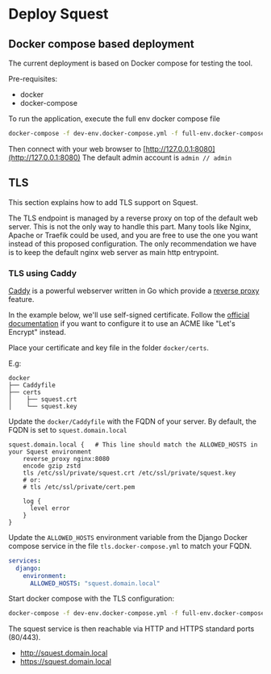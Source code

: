 # Deploy Squest

## Docker compose based deployment

The current deployment is based on Docker compose for testing the tool.

Pre-requisites:

- docker
- docker-compose

To run the application, execute the full env docker compose file
```bash
docker-compose -f dev-env.docker-compose.yml -f full-env.docker-compose.yml up
```

Then connect with your web browser to [http://127.0.0.1:8080](http://127.0.0.1:8080)
The default admin account is `admin // admin`

## TLS

This section explains how to add TLS support on Squest.

The TLS endpoint is managed by a reverse proxy on top of the default web server.
This is not the only way to handle this part. Many tools like Nginx, Apache or Traefik could be used, and you are free 
to use the one you want instead of this proposed configuration.
The only recommendation we have is to keep the default nginx web server as main http entrypoint.

### TLS using Caddy

[Caddy](https://caddyserver.com/) is a powerful webserver written in Go which provide a 
[reverse proxy](https://caddyserver.com/docs/caddyfile/directives/reverse_proxy#reverse-proxy) feature.

In the example below, we'll use self-signed certificate. Follow the [official documentation](https://caddyserver.com/docs/automatic-https) 
if you want to configure it to use an ACME like "Let's Encrypt" instead.

Place your certificate and key file in the folder `docker/certs`.

E.g:
```
docker
├── Caddyfile
├── certs
│    ├── squest.crt
│    └── squest.key
```

Update the `docker/Caddyfile` with the FQDN of your server. By default, the FQDN is set to `squest.domain.local`
```
squest.domain.local {   # This line should match the ALLOWED_HOSTS in your Squest environment
    reverse_proxy nginx:8080
    encode gzip zstd
    tls /etc/ssl/private/squest.crt /etc/ssl/private/squest.key
    # or:
    # tls /etc/ssl/private/cert.pem

    log {
      level error
    }
}
```

Update the `ALLOWED_HOSTS` environment variable from the Django Docker compose service in the file 
`tls.docker-compose.yml` to match your FQDN.
```yaml
services:
  django:
    environment:
      ALLOWED_HOSTS: "squest.domain.local"
```

Start docker compose with the TLS configuration:
```bash
docker-compose -f dev-env.docker-compose.yml -f full-env.docker-compose.yml -f tls.docker-compose.yml up
```

The squest service is then reachable via HTTP and HTTPS standard ports (80/443).

- http://squest.domain.local
- https://squest.domain.local
